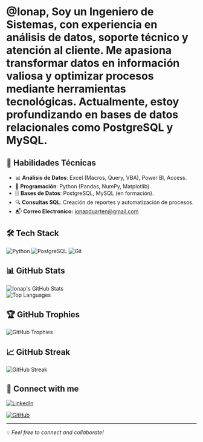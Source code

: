# @Ionap, Soy un Ingeniero de Sistemas, con experiencia en análisis de datos, soporte técnico y atención al cliente. Me apasiona transformar datos en información valiosa y optimizar procesos mediante herramientas tecnológicas. Actualmente, estoy profundizando en bases de datos relacionales como PostgreSQL y MySQL.  

## 🚀 Habilidades Técnicas  
- 📊 **Análisis de Datos**: Excel (Macros, Query, VBA), Power BI, Access.
- 🐍 **Programación**: Python (Pandas, NumPy, Matplotlib).
- 🗄 **Bases de Datos**: PostgreSQL, MySQL (en formación).
- 🔍 **Consultas SQL**: Creación de reportes y automatización de procesos.
- 📬 **Correo Electronico:** [ionapduarten@gmail.com](mailto:ionapduarten@gmail.com)  

## 🛠 Tech Stack  
![Python](https://img.shields.io/badge/Python-3776AB?style=for-the-badge&logo=python&logoColor=white)
![PostgreSQL](https://img.shields.io/badge/PostgreSQL-316192?style=for-the-badge&logo=postgresql&logoColor=white)
![Git](https://img.shields.io/badge/Git-F05032?style=for-the-badge&logo=git&logoColor=white)

## 📊 GitHub Stats  
![Ionap's GitHub Stats](https://github-readme-stats.vercel.app/api?username=Ionap&show_icons=true&theme=radical)  
![Top Languages](https://github-readme-stats.vercel.app/api/top-langs/?username=Ionap&layout=compact&theme=radical)  

## 🏆 GitHub Trophies  
![GitHub Trophies](https://github-profile-trophy.vercel.app/?username=Ionap&theme=radical&no-frame=true&margin-w=10)

## 📈 GitHub Streak  
![GitHub Streak](https://github-readme-streak-stats.herokuapp.com/?user=Ionap&theme=radical)

 
## 🔗 Connect with me  
[![LinkedIn](https://img.shields.io/badge/LinkedIn-0077B5?style=for-the-badge&logo=linkedin&logoColor=white)](https://www.linkedin.com/in/ionapduarten)  
 
[![GitHub](https://img.shields.io/badge/GitHub-181717?style=for-the-badge&logo=github&logoColor=white)](https://github.com/Ionap/Ionap)  

---

💡 *Feel free to connect and collaborate!*  
